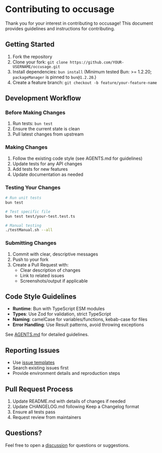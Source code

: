 # Contributing to occusage

Thank you for your interest in contributing to occusage! This document provides guidelines and instructions for contributing.

## Getting Started

1. Fork the repository
2. Clone your fork: `git clone https://github.com/YOUR-USERNAME/occusage.git`
3. Install dependencies: `bun install` (Minimum tested Bun: >= 1.2.20; `packageManager` is pinned to `bun@1.2.20`.)
4. Create a feature branch: `git checkout -b feature/your-feature-name`

## Development Workflow

### Before Making Changes

1. Run tests: `bun test`
2. Ensure the current state is clean
3. Pull latest changes from upstream

### Making Changes

1. Follow the existing code style (see AGENTS.md for guidelines)
2. Update tests for any API changes
3. Add tests for new features
4. Update documentation as needed

### Testing Your Changes

```bash
# Run unit tests
bun test

# Test specific file
bun test test/your-test.test.ts

# Manual testing
./testManual.sh --all
```

### Submitting Changes

1. Commit with clear, descriptive messages
2. Push to your fork
3. Create a Pull Request with:
   - Clear description of changes
   - Link to related issues
   - Screenshots/output if applicable

## Code Style Guidelines

- **Runtime**: Bun with TypeScript ESM modules
- **Types**: Use Zod for validation, strict TypeScript
- **Naming**: camelCase for variables/functions, kebab-case for files
- **Error Handling**: Use Result patterns, avoid throwing exceptions

See [AGENTS.md](AGENTS.md) for detailed guidelines.

## Reporting Issues

- Use [issue templates](https://github.com/VatsalSy/occusage/issues/new/choose)
- Search existing issues first
- Provide environment details and reproduction steps

## Pull Request Process

1. Update README.md with details of changes if needed
2. Update CHANGELOG.md following Keep a Changelog format
3. Ensure all tests pass
4. Request review from maintainers

## Questions?

Feel free to open a [discussion](https://github.com/VatsalSy/occusage/discussions) for questions or suggestions.
